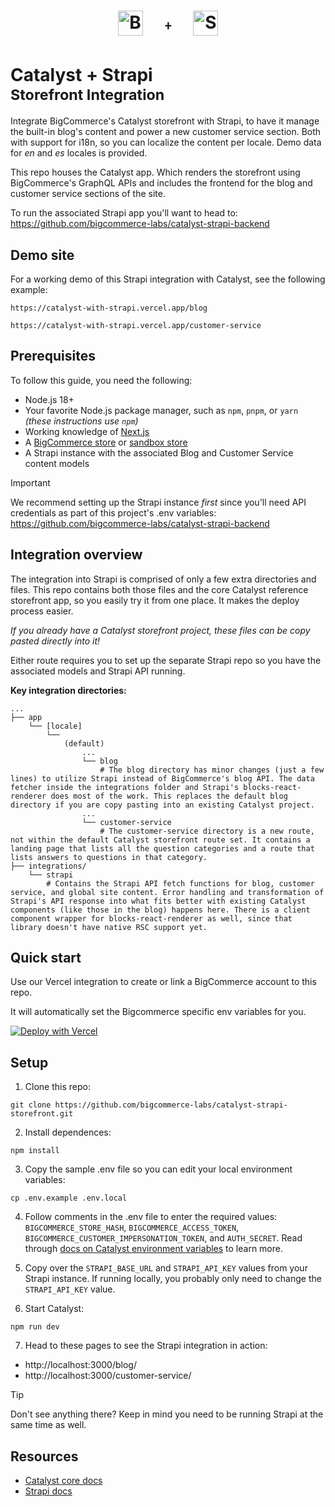 <h1>
<p align="center">
<img src="https://storage.googleapis.com/bigcommerce-developers/images/bigc-dev-round-icon.png" alt="BigCommerce" title="BigCommerce" height="40">  <sup><strong>&nbsp;&nbsp;&nbsp; ﹢ &nbsp;&nbsp;&nbsp;</strong></sup>  <img src="https://storage.googleapis.com/bigcommerce-developers/images/strapi/Strapi.monogram.logo.png" alt="Strapi" title="Strapi" height="40">
</p>
</h1>

# Catalyst + Strapi <br><sub>Storefront Integration</sub>

Integrate BigCommerce's Catalyst storefront with Strapi, to have it manage the built-in blog's content and power a new customer service section. Both with support for i18n, so you can localize the content per locale. Demo data for _en_ and _es_ locales is provided.

This repo houses the Catalyst app. Which renders the storefront using BigCommerce's GraphQL APIs and includes the frontend for the blog and customer service sections of the site.

To run the associated Strapi app you'll want to head to: https://github.com/bigcommerce-labs/catalyst-strapi-backend

## Demo site

For a working demo of this Strapi integration with Catalyst, see the following example:

```shell copy
https://catalyst-with-strapi.vercel.app/blog
```

```shell copy
https://catalyst-with-strapi.vercel.app/customer-service
```

## Prerequisites

To follow this guide, you need the following:

- Node.js 18+
- Your favorite Node.js package manager, such as `npm`, `pnpm`, or `yarn` _(these instructions use `npm`)_
- Working knowledge of [Next.js](https://nextjs.org)
- A [BigCommerce store](https://www.bigcommerce.com/start-your-trial/) or [sandbox store](https://start.bigcommerce.com/developer-sandbox/)
- A Strapi instance with the associated Blog and Customer Service content models

> [!IMPORTANT]
> We recommend setting up the Strapi instance _first_ since you'll need API credentials as part of this project's .env variables: https://github.com/bigcommerce-labs/catalyst-strapi-backend

## Integration overview

The integration into Strapi is comprised of only a few extra directories and files. This repo contains both those files and the core Catalyst reference storefront app, so you easily try it from one place. It makes the deploy process easier.

_If you already have a Catalyst storefront project, these files can be copy pasted directly into it!_

Either route requires you to set up the separate Strapi repo so you have the associated models and Strapi API running.

**Key integration directories:**
```shell
...
├── app
    └── [locale]
        └──
            (default)
                ...
                └── blog
                    # The blog directory has minor changes (just a few lines) to utilize Strapi instead of BigCommerce's blog API. The data fetcher inside the integrations folder and Strapi's blocks-react-renderer does most of the work. This replaces the default blog directory if you are copy pasting into an existing Catalyst project.
                ...
                └── customer-service
                    # The customer-service directory is a new route, not within the default Catalyst storefront route set. It contains a landing page that lists all the question categories and a route that lists answers to questions in that category.
├── integrations/
    └── strapi
        # Contains the Strapi API fetch functions for blog, customer service, and global site content. Error handling and transformation of Strapi's API response into what fits better with existing Catalyst components (like those in the blog) happens here. There is a client component wrapper for blocks-react-renderer as well, since that library doesn't have native RSC support yet.
```

## Quick start

Use our Vercel integration to create or link a BigCommerce account to this repo.

It will automatically set the Bigcommerce specific env variables for you.

[![Deploy with Vercel](https://vercel.com/button)](https://vercel.com/new/clone?repository-url=https%3A%2F%2Fgithub.com%2Fbigcommerce-labs%2Fcatalyst-strapi-storefront&env=STRAPI_BASE_URL,STRAPI_API_KEY&envDescription=Use%20the%20linked%20Strapi%20repo%20to%20get%20these%20env%20vars%20and%20the%20right%20data%20models%20set%20up.&envLink=https%3A%2F%2Fgithub.com%2Fbigcommerce-labs%2Fcatalyst-strapi-backend%3Ftab%3Dreadme-ov-file%23------&repository-name=catalyst-strapi-storefront&demo-title=Catalyst%20%2B%20Strapi&demo-description=BigCommerce's%20Catalyst%20storefront%20pre-integrated%20with%20Strapi.&demo-url=https%3A%2F%2Fcatalyst-with-strapi.vercel.app&demo-image=https%3A%2F%2Fstorage.googleapis.com%2Fbigcommerce-developers%2Fimages%2FSocial-image-Catalyst.png&integration-ids=oac_nsrwzogJLEFglVwt2060kB0y&external-id=catalyst)

## Setup

1. Clone this repo:

```shell copy
git clone https://github.com/bigcommerce-labs/catalyst-strapi-storefront.git
```

2. Install dependences:

```shell copy
npm install
```

3. Copy the sample .env file so you can edit your local environment variables:

```shell copy
cp .env.example .env.local
```

4. Follow comments in the .env file to enter the required values: `BIGCOMMERCE_STORE_HASH`, `BIGCOMMERCE_ACCESS_TOKEN`, `BIGCOMMERCE_CUSTOMER_IMPERSONATION_TOKEN`, and `AUTH_SECRET`. Read through [docs on Catalyst environment variables](https://www.catalyst.dev/docs/environment-variables) to learn more.

5. Copy over the `STRAPI_BASE_URL` and `STRAPI_API_KEY` values from your Strapi instance. If running locally, you probably only need to change the `STRAPI_API_KEY` value.

6. Start Catalyst:

```shell copy
npm run dev
```

7. Head to these pages to see the Strapi integration in action:

- http://localhost:3000/blog/
- http://localhost:3000/customer-service/

> [!TIP]
> Don't see anything there? Keep in mind you need to be running Strapi at the same time as well.

## Resources

- [Catalyst core docs](https://www.catalyst.dev/docs)
- [Strapi docs](https://docs.strapi.io/)
